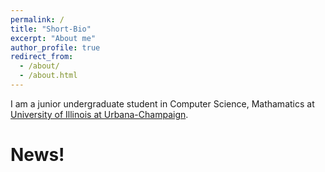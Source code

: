 ```yaml
---
permalink: /
title: "Short-Bio"
excerpt: "About me"
author_profile: true
redirect_from: 
  - /about/
  - /about.html
---
```


I am a junior undergraduate student in Computer Science, Mathamatics at [University of Illinois at Urbana-Champaign](https://illinois.edu/).

News!
======
